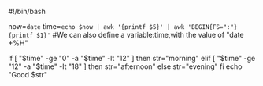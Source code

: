 #!/bin/bash

now=`date`
time=`echo $now | awk '{printf $5}' | awk 'BEGIN{FS=":"}{printf $1}'`
#We can also define a variable:time,with the value of "date +%H"

if [ "$time" -ge "0" -a "$time" -lt "12" ]
then
        str="morning"
elif [ "$time" -ge "12" -a "$time" -lt "18" ]
then
        str="afternoon"
else
        str="evening"
fi
echo "Good $str"
